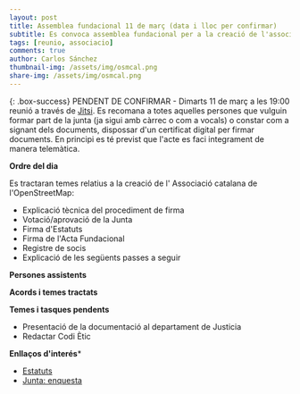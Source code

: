```yaml
---
layout: post
title: Assemblea fundacional 11 de març (data i lloc per confirmar)
subtitle: Es convoca assemblea fundacional per a la creació de l'associació
tags: [reunio, associacio]
comments: true
author: Carlos Sánchez
thumbnail-img: /assets/img/osmcal.png
share-img: /assets/img/osmcal.png
---
```


{: .box-success}
PENDENT DE CONFIRMAR - Dimarts 11 de març a les 19:00 reunió a través de [Jitsi](https://meet.jit.si/moderated/bf9d45f5cd616d29bb061538114dcfe3627065efe65cd9d28263e8a23a74c789).
Es recomana a totes aquelles persones que vulguin formar part de la junta (ja sigui amb càrrec o com a vocals) o constar com a signant dels documents, dispossar d'un certificat digital per firmar documents. En principi es té previst que l'acte es faci integrament de manera telemàtica.

**Ordre del dia**

Es tractaran temes relatius a la creació de l' Associació catalana de l'OpenStreetMap:
- Explicació tècnica del procediment de firma
- Votació/aprovació de la Junta
- Firma d'Estatuts
- Firma de l'Acta Fundacional
- Registre de socis
- Explicació de les següents passes a seguir

**Persones assistents**

**Acords i temes tractats**

**Temes i tasques pendents**

- Presentació de la documentació al departament de Justicia
- Redactar Codi Ètic

**Enllaços d'interés***
- [Estatuts](https://docs.google.com/document/d/1HA1-0Iewxi_GmoiHQtXaNpZPXGLylA6crHSsElguYyA/edit?tab=t.0#heading=h.iucnuv8ndpet)
- [Junta: enquesta](https://docs.google.com/forms/d/1vDZJbC1ouT52E9ItXiw4P8FknkWxaqx96zq0rnzTndE/viewform?edit_requested=true)
